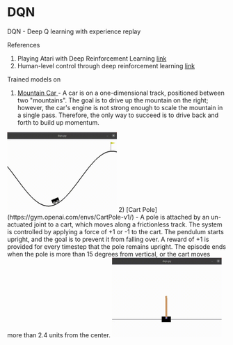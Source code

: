 # DQN

DQN - Deep Q learning with experience replay

References
1) Playing Atari with Deep Reinforcement Learning [link](https://www.cs.toronto.edu/~vmnih/docs/dqn.pdf)
2) Human-level control through deep reinforcement learning [link](https://web.stanford.edu/class/psych209/Readings/MnihEtAlHassibis15NatureControlDeepRL.pdf)

Trained models on
1) [Mountain Car ](https://gym.openai.com/envs/MountainCar-v0/) - A car is on a one-dimensional track, positioned between two "mountains". The goal is to drive up the mountain on the right; however, the car's engine is not strong enough to scale the mountain in a single pass. Therefore, the only way to succeed is to drive back and forth to build up momentum.
<img src="media/mountain_car_v0_trained.gif" width="50%" height="50%"/>
2) [Cart Pole](https://gym.openai.com/envs/CartPole-v1/) - A pole is attached by an un-actuated joint to a cart, which moves along a frictionless track. The system is controlled by applying a force of +1 or -1 to the cart. The pendulum starts upright, and the goal is to prevent it from falling over. A reward of +1 is provided for every timestep that the pole remains upright. The episode ends when the pole is more than 15 degrees from vertical, or the cart moves more than 2.4 units from the center.
<img src="media/cartpole_v1_trained.gif" width="50%" height="50%"/>
